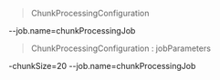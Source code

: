 > ChunkProcessingConfiguration

--job.name=chunkProcessingJob

> ChunkProcessingConfiguration : jobParameters

-chunkSize=20 --job.name=chunkProcessingJob